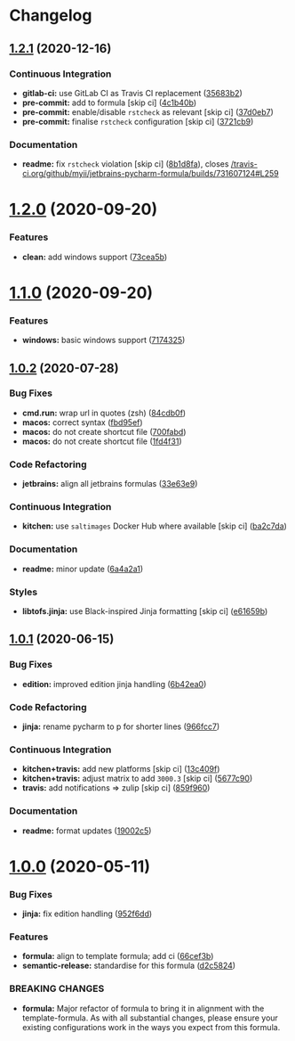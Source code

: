 # Changelog

## [1.2.1](https://github.com/saltstack-formulas/jetbrains-pycharm-formula/compare/v1.2.0...v1.2.1) (2020-12-16)


### Continuous Integration

* **gitlab-ci:** use GitLab CI as Travis CI replacement ([35683b2](https://github.com/saltstack-formulas/jetbrains-pycharm-formula/commit/35683b2ca0a309f795343dda8e365c5debb06c34))
* **pre-commit:** add to formula [skip ci] ([4c1b40b](https://github.com/saltstack-formulas/jetbrains-pycharm-formula/commit/4c1b40b2b668ebc3e9cc92286ca9b6053f191526))
* **pre-commit:** enable/disable `rstcheck` as relevant [skip ci] ([37d0eb7](https://github.com/saltstack-formulas/jetbrains-pycharm-formula/commit/37d0eb78907137a40102e48d02488a57243cf291))
* **pre-commit:** finalise `rstcheck` configuration [skip ci] ([3721cb9](https://github.com/saltstack-formulas/jetbrains-pycharm-formula/commit/3721cb923433c580ec64d4cd9935ead9c8cea679))


### Documentation

* **readme:** fix `rstcheck` violation [skip ci] ([8b1d8fa](https://github.com/saltstack-formulas/jetbrains-pycharm-formula/commit/8b1d8fa2cdfe9c266ef1aedf64ad5151a6aa7640)), closes [/travis-ci.org/github/myii/jetbrains-pycharm-formula/builds/731607124#L259](https://github.com//travis-ci.org/github/myii/jetbrains-pycharm-formula/builds/731607124/issues/L259)

# [1.2.0](https://github.com/saltstack-formulas/jetbrains-pycharm-formula/compare/v1.1.0...v1.2.0) (2020-09-20)


### Features

* **clean:** add windows support ([73cea5b](https://github.com/saltstack-formulas/jetbrains-pycharm-formula/commit/73cea5b340713e2af876ddade8eb5b0c5ed10d2b))

# [1.1.0](https://github.com/saltstack-formulas/jetbrains-pycharm-formula/compare/v1.0.2...v1.1.0) (2020-09-20)


### Features

* **windows:** basic windows support ([7174325](https://github.com/saltstack-formulas/jetbrains-pycharm-formula/commit/717432549b6340f1928d7b16521d110373351ee2))

## [1.0.2](https://github.com/saltstack-formulas/jetbrains-pycharm-formula/compare/v1.0.1...v1.0.2) (2020-07-28)


### Bug Fixes

* **cmd.run:** wrap url in quotes (zsh) ([84cdb0f](https://github.com/saltstack-formulas/jetbrains-pycharm-formula/commit/84cdb0fc9089d463b98a8dbb8e80122ecffe8a80))
* **macos:** correct syntax ([fbd95ef](https://github.com/saltstack-formulas/jetbrains-pycharm-formula/commit/fbd95eff13c5272d0dd8fc93960c9fae7c826ab8))
* **macos:** do not create shortcut file ([700fabd](https://github.com/saltstack-formulas/jetbrains-pycharm-formula/commit/700fabd65d0a0d64063667ba8b1904cc0f1f6b67))
* **macos:** do not create shortcut file ([1fd4f31](https://github.com/saltstack-formulas/jetbrains-pycharm-formula/commit/1fd4f31ddbeaaa617f5db4a8308b3ecd94cf58aa))


### Code Refactoring

* **jetbrains:** align all jetbrains formulas ([33e63e9](https://github.com/saltstack-formulas/jetbrains-pycharm-formula/commit/33e63e96074340952270deaa7e9dd22bba168a75))


### Continuous Integration

* **kitchen:** use `saltimages` Docker Hub where available [skip ci] ([ba2c7da](https://github.com/saltstack-formulas/jetbrains-pycharm-formula/commit/ba2c7dada81fe3838db31a2be807184ace3c3b6d))


### Documentation

* **readme:** minor update ([6a4a2a1](https://github.com/saltstack-formulas/jetbrains-pycharm-formula/commit/6a4a2a17f46ae0ea1b6fe58e4744f0735d087697))


### Styles

* **libtofs.jinja:** use Black-inspired Jinja formatting [skip ci] ([e61659b](https://github.com/saltstack-formulas/jetbrains-pycharm-formula/commit/e61659b4c77fd025d05618c394a215dd874ffbac))

## [1.0.1](https://github.com/saltstack-formulas/jetbrains-pycharm-formula/compare/v1.0.0...v1.0.1) (2020-06-15)


### Bug Fixes

* **edition:** improved edition jinja handling ([6b42ea0](https://github.com/saltstack-formulas/jetbrains-pycharm-formula/commit/6b42ea0ad67d4fbd38e3c244f412eb370010b5c2))


### Code Refactoring

* **jinja:** rename pycharm to p for shorter lines ([966fcc7](https://github.com/saltstack-formulas/jetbrains-pycharm-formula/commit/966fcc73648bdeec65517eb1680cfb41fb2e08d6))


### Continuous Integration

* **kitchen+travis:** add new platforms [skip ci] ([13c409f](https://github.com/saltstack-formulas/jetbrains-pycharm-formula/commit/13c409f689ed8fa0c39990933dbcb39fc61ad36d))
* **kitchen+travis:** adjust matrix to add `3000.3` [skip ci] ([5677c90](https://github.com/saltstack-formulas/jetbrains-pycharm-formula/commit/5677c90a7d9880de74f3a8ddb91c2175625a031d))
* **travis:** add notifications => zulip [skip ci] ([859f960](https://github.com/saltstack-formulas/jetbrains-pycharm-formula/commit/859f96036de22bcdb6efc0540e4aaeb65de5480e))


### Documentation

* **readme:** format updates ([19002c5](https://github.com/saltstack-formulas/jetbrains-pycharm-formula/commit/19002c5297cc54df79ac7a52267d11b355e8aef8))

# [1.0.0](https://github.com/saltstack-formulas/jetbrains-pycharm-formula/compare/v0.2.2...v1.0.0) (2020-05-11)


### Bug Fixes

* **jinja:** fix edition handling ([952f6dd](https://github.com/saltstack-formulas/jetbrains-pycharm-formula/commit/952f6dd9aa01730fd447c2ccdcec76f536e3fe3d))


### Features

* **formula:** align to template formula; add ci ([66cef3b](https://github.com/saltstack-formulas/jetbrains-pycharm-formula/commit/66cef3b83be11f3e4fb2af8e96150da019badb0a))
* **semantic-release:** standardise for this formula ([d2c5824](https://github.com/saltstack-formulas/jetbrains-pycharm-formula/commit/d2c58246ec5b07e0dd0b8038d8882854162ce00e))


### BREAKING CHANGES

* **formula:** Major refactor of formula to bring it in alignment with the
template-formula. As with all substantial changes, please ensure your
existing configurations work in the ways you expect from this formula.
